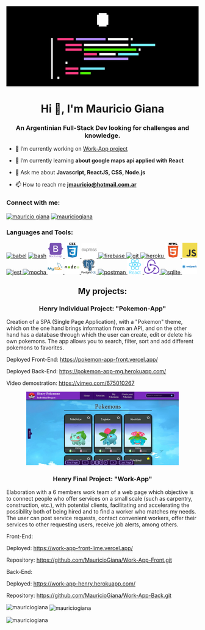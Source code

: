 <div align="center"><img src="https://github.com/MauricioGiana/MauricioGiana/blob/9005c18ae14f6bc86d66459fd90672b88af2e808/assets/ezgif.com-gif-maker.gif"/></div>
          <h1 align="center">Hi 👋, I'm Mauricio Giana</h1>
<h3 align="center">An Argentinian Full-Stack Dev looking for challenges and knowledge.</h3>

- 🔭 I’m currently working on [Work-App project](https://github.com/MauricioGiana/Work-App-Front.git)

- 🌱 I’m currently learning **about google maps api applied with React**

- 💬 Ask me about **Javascript, ReactJS, CSS, Node.js**

- 📫 How to reach me **jmauricio@hotmail.com.ar**

<h3 align="left">Connect with me:</h3>
<p align="left">
<a href="https://linkedin.com/in/mauricio giana" target="blank"><img align="center" src="https://raw.githubusercontent.com/rahuldkjain/github-profile-readme-generator/master/src/images/icons/Social/linked-in-alt.svg" alt="mauricio giana" height="30" width="40" /></a>
<a href="https://codesandbox.com/mauriciogiana" target="blank"><img align="center" src="https://raw.githubusercontent.com/rahuldkjain/github-profile-readme-generator/master/src/images/icons/Social/codesandbox.svg" alt="mauriciogiana" height="30" width="40" /></a>
</p>

<h3 align="left">Languages and Tools:</h3>
<p align="left"> <a align="center" href="https://babeljs.io/" target="_blank" rel="noreferrer"> <img src="https://www.vectorlogo.zone/logos/babeljs/babeljs-icon.svg" alt="babel" width="40" height="40"/></a> 
<a href="https://www.gnu.org/software/bash/" target="_blank" rel="noreferrer"> <img src="https://www.vectorlogo.zone/logos/gnu_bash/gnu_bash-icon.svg" alt="bash" width="40" height="40"/></a> 
<a href="https://getbootstrap.com" target="_blank" rel="noreferrer"> <img src="https://raw.githubusercontent.com/devicons/devicon/master/icons/bootstrap/bootstrap-plain-wordmark.svg" alt="bootstrap" width="40" height="40"/> </a> <a href="https://www.w3schools.com/css/" target="_blank" rel="noreferrer"> <img src="https://raw.githubusercontent.com/devicons/devicon/master/icons/css3/css3-original-wordmark.svg" alt="css3" width="40" height="40"/> </a> <a href="https://expressjs.com" target="_blank" rel="noreferrer"> <img src="https://raw.githubusercontent.com/devicons/devicon/master/icons/express/express-original-wordmark.svg" alt="express" width="40" height="40"/> </a> <a href="https://firebase.google.com/" target="_blank" rel="noreferrer"> <img src="https://www.vectorlogo.zone/logos/firebase/firebase-icon.svg" alt="firebase" width="40" height="40"/> </a> <a href="https://git-scm.com/" target="_blank" rel="noreferrer"> <img src="https://www.vectorlogo.zone/logos/git-scm/git-scm-icon.svg" alt="git" width="40" height="40"/> </a> <a href="https://heroku.com" target="_blank" rel="noreferrer"> <img src="https://www.vectorlogo.zone/logos/heroku/heroku-icon.svg" alt="heroku" width="40" height="40"/> </a> <a href="https://www.w3.org/html/" target="_blank" rel="noreferrer"> <img src="https://raw.githubusercontent.com/devicons/devicon/master/icons/html5/html5-original-wordmark.svg" alt="html5" width="40" height="40"/> </a> <a href="https://developer.mozilla.org/en-US/docs/Web/JavaScript" target="_blank" rel="noreferrer"> <img src="https://raw.githubusercontent.com/devicons/devicon/master/icons/javascript/javascript-original.svg" alt="javascript" width="40" height="40"/> </a> <a href="https://jestjs.io" target="_blank" rel="noreferrer"> <img src="https://www.vectorlogo.zone/logos/jestjsio/jestjsio-icon.svg" alt="jest" width="40" height="40"/> </a> <a href="https://mochajs.org" target="_blank" rel="noreferrer"> <img src="https://www.vectorlogo.zone/logos/mochajs/mochajs-icon.svg" alt="mocha" width="40" height="40"/> </a> <a href="https://www.mysql.com/" target="_blank" rel="noreferrer"> <img src="https://raw.githubusercontent.com/devicons/devicon/master/icons/mysql/mysql-original-wordmark.svg" alt="mysql" width="40" height="40"/> </a> <a href="https://nodejs.org" target="_blank" rel="noreferrer"> <img src="https://raw.githubusercontent.com/devicons/devicon/master/icons/nodejs/nodejs-original-wordmark.svg" alt="nodejs" width="40" height="40"/> </a> <a href="https://www.postgresql.org" target="_blank" rel="noreferrer"> <img src="https://raw.githubusercontent.com/devicons/devicon/master/icons/postgresql/postgresql-original-wordmark.svg" alt="postgresql" width="40" height="40"/> </a> <a href="https://postman.com" target="_blank" rel="noreferrer"> <img src="https://www.vectorlogo.zone/logos/getpostman/getpostman-icon.svg" alt="postman" width="40" height="40"/> </a> <a href="https://reactjs.org/" target="_blank" rel="noreferrer"> <img src="https://raw.githubusercontent.com/devicons/devicon/master/icons/react/react-original-wordmark.svg" alt="react" width="40" height="40"/> </a> <a href="https://redux.js.org" target="_blank" rel="noreferrer"> <img src="https://raw.githubusercontent.com/devicons/devicon/master/icons/redux/redux-original.svg" alt="redux" width="40" height="40"/> </a> <a href="https://www.sqlite.org/" target="_blank" rel="noreferrer"> <img src="https://www.vectorlogo.zone/logos/sqlite/sqlite-icon.svg" alt="sqlite" width="40" height="40"/> </a> <a href="https://webpack.js.org" target="_blank" rel="noreferrer"> <img src="https://raw.githubusercontent.com/devicons/devicon/d00d0969292a6569d45b06d3f350f463a0107b0d/icons/webpack/webpack-original-wordmark.svg" alt="webpack" width="40" height="40"/> </a> </p>

<h2 align="center">My projects:</h2>
<h3 align="center">Henry Individual Project: "Pokemon-App"</h3>

Creation of a SPA (Single Page Application), with a "Pokemon" theme, which on the one hand brings information from an API, and on the other hand has a database through which the user can create, edit or delete his own pokemons.
The app allows you to search, filter, sort and add different pokemons to favorites.

Deployed Front-End:
https://pokemon-app-front.vercel.app/

Deployed Back-End:
https://pokemon-app-mg.herokuapp.com/

Video demostration: 
https://vimeo.com/675010267

<div align="center"><img width="400" src="https://github.com/MauricioGiana/MauricioGiana/blob/6d54bc7de2fdb72fe8be67d2f008a555666cc7f5/assets/pokeapp.jpg"/></div>


<h3 align="center">Henry Final Project: "Work-App"</h3>

 Elaboration with a 6 members work team of a web page which objective is to connect people who offer services on a small scale (such as carpentry, construction, etc.), with potential clients, facilitating and accelerating the possibility both of being hired and to  find a worker who matches my needs.
The user can post service requests, contact convenient workers, offer their services to other requesting users, receive job alerts, among others.

Front-End:

Deployed: https://work-app-front-lime.vercel.app/

Repository: https://github.com/MauricioGiana/Work-App-Front.git

Back-End:

Deployed: https://work-app-henry.herokuapp.com/

Repository: https://github.com/MauricioGiana/Work-App-Back.git

<p><img align="left" src="https://github-readme-stats.vercel.app/api/top-langs?username=mauriciogiana&show_icons=true&locale=en&layout=compact" alt="mauriciogiana" /></p>

<p>&nbsp;<img align="center" src="https://github-readme-stats.vercel.app/api?username=mauriciogiana&show_icons=true&locale=en" alt="mauriciogiana" /></p>

<p><img align="center" src="https://github-readme-streak-stats.herokuapp.com/?user=mauriciogiana&" alt="mauriciogiana" /></p>

